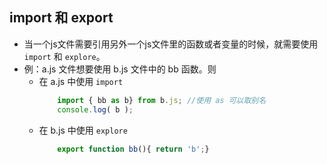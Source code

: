 ## import 和 export
- 当一个js文件需要引用另外一个js文件里的函数或者变量的时候，就需要使用 `import` 和 `explore`。
- 例：a.js 文件想要使用 b.js 文件中的 bb 函数。则
    + 在 a.js 中使用 `import`
        ```javascript
            import { bb as b} from b.js; //使用 as 可以取别名
            console.log( b ); 
        ```
    + 在 b.js 中使用 `explore`
        ```javascript
            export function bb(){ return 'b';}
        ```



